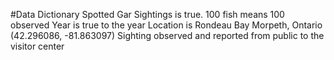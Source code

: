 #Data Dictionary
Spotted Gar Sightings is true. 100 fish means 100 observed
Year is true to the year
Location is Rondeau Bay Morpeth, Ontario (42.296086, -81.863097)
Sighting observed and reported from public to the visitor center